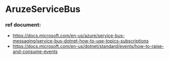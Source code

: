 # AruzeServiceBus
### ref document: 
- https://docs.microsoft.com/en-us/azure/service-bus-messaging/service-bus-dotnet-how-to-use-topics-subscriptions
- https://docs.microsoft.com/en-us/dotnet/standard/events/how-to-raise-and-consume-events
